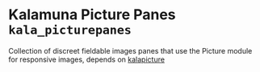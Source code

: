 Kalamuna Picture Panes `kala_picturepanes`
=========================================

Collection of discreet fieldable images panes that use the Picture module for responsive images, depends on [kalapicture](https://github.com/kalamuna/kalapicture)
